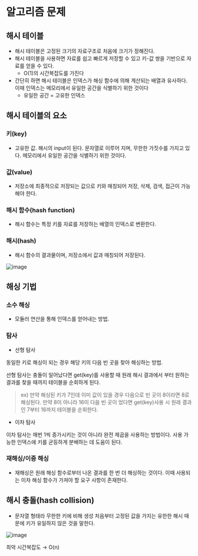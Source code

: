 # 알고리즘 문제

## **해시 테이블**

- 해시 테이블은 고정된 크기의 자료구조로 처음에 크기가 정해진다.
- 해시 테이블을 사용하면 자료를 쉽고 빠르게 저장할 수 있고 키-값 쌍을 기반으로 자료를 얻을 수 있다.
    - O(1)의 시간복잡도를 가진다
- 간단히 하면 해시 테이블은 인덱스가 해싱 함수에 의해 계산되는 배열과 유사하다. 이때 인덱스는 메모리에서 유일한 공간을 식별하기 위한 것이다
    - 유일한 공간 = 고유한 인덱스

## **해시 테이블의 요소**

### **키(key)**

- 고유한 값. 해시의 input이 된다. 문자열로 이루어 지며, 무한한 가짓수를 가지고 있다. 메모리에서 유일한 공간을 식별하기 위한 것이다.

### **값(value)**

- 저장소에 최종적으로 저장되는 값으로 키와 매칭되어 저장, 삭제, 검색, 접근이 가능해야 한다.

### **해시 함수(hash function)**

- 해시 함수는 특정 키를 자료를 저장하는 배열의 인덱스로 변환한다.

### **해시(hash)**

- 해시 함수의 결과물이며, 저장소에서 값과 매칭되어 저장된다.

![image](https://user-images.githubusercontent.com/75062526/160441571-0a5830e4-4562-4981-a70a-2785fd06de0b.png)

## **해싱 기법**

### 소수 해싱

- 모듈러 연산을 통해 인덱스를 얻어내는 방법.

### **탐사**

- 선형 탐사

동일한 키로 해싱이 되는 경우 해당 키의 다음 빈 곳을 찾아 해싱하는 방법.

선형 탐사는 충돌이 일어났다면 get(key)를 사용할 때 원래 해시 결과에서 부터 원하는 결과를 찾을 때까지 테이블을 순회하게 된다.

> ex) 만약 해싱된 키가 7인데 이미 값이 있을 경우 다음으로 빈 곳이 8이라면 8로 해싱된다. 만약 8이 아니라 16이 다음 빈 곳이 었다면 get(key)사용 시 원래 결과인 7부터 16까지 테이블을 순회한다.
> 
- 이차 탐사

이차 탐사는 매번 1씩 증가시키는 것이 아니라 완전 제곱을 사용하는 방법이다. 사용 가능한 인덱스에 키를 균등하게 분배하는 데 도움이 된다.

### **재해싱/이중 해싱**

- 재해싱은 원래 해싱 함수로부터 나온 결과를 한 번 더 해싱하는 것이다. 이때 사용되는 이차 해싱 함수가 가져야 할 요구 사항이 존재한다.

## **해시 충돌(hash collision)**

- 문자열 형태라 무한한 키에 비해 생성 처음부터 고정된 값을 가지는 유한한 해시 때문에 키가 유일하지 않은 것을 말한다.

![image](https://user-images.githubusercontent.com/75062526/160441469-7a29f998-4740-4014-96a3-b756d147835f.png)

최악 시간복잡도 → O(n)